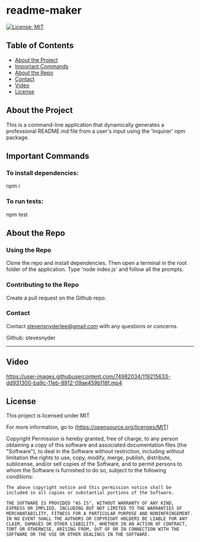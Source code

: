   # readme-maker

  [![License: MIT](https://img.shields.io/badge/License-MIT-yellow.svg)](https://opensource.org/licenses/MIT)

  ## Table of Contents

  - [About the Project](#about-the-project)
  - [Important Commands](#important-commands)
  - [About the Repo](#about-the-repo)
  - [Contact](#contact)
  - [Video](#video)
  - [License](#license)

  ## About the Project

  This is a command-line application that dynamically generates a professional README.md file from a user's input using the 'Inquirer' npm package. 

  ## Important Commands

  ### To install dependencies: 

  npm i

  ### To run tests:

  npm test

  ## About the Repo

  ### Using the Repo

  Clone the repo and install dependencies. Then open a terminal in the root folder of the application. Type 'node index.js' and follow all the prompts.

  ### Contributing to the Repo

  Create a pull request on the Github repo.

  ### Contact

  Contact stevensnyderlee@gmail.com with any questions or concerns.

  Github: stevesnyder

  ---
  
  ## Video
  
  https://user-images.githubusercontent.com/74982034/119215633-dd931300-ba9c-11eb-8912-09ae459b118f.mp4

  ## License

  This project is licensed under MIT
  
  For more information, go to (https://opensource.org/licenses/MIT)

  Copyright 
    Permission is hereby granted, free of charge, to any person obtaining a copy of this software and associated documentation files (the "Software"), to deal in the Software without restriction, including without limitation the rights to use, copy, modify, merge, publish, distribute, sublicense, and/or sell copies of the Software, and to permit persons to whom the Software is furnished to do so, subject to the following conditions:
    
    The above copyright notice and this permission notice shall be included in all copies or substantial portions of the Software.
    
    THE SOFTWARE IS PROVIDED "AS IS", WITHOUT WARRANTY OF ANY KIND, EXPRESS OR IMPLIED, INCLUDING BUT NOT LIMITED TO THE WARRANTIES OF MERCHANTABILITY, FITNESS FOR A PARTICULAR PURPOSE AND NONINFRINGEMENT. IN NO EVENT SHALL THE AUTHORS OR COPYRIGHT HOLDERS BE LIABLE FOR ANY CLAIM, DAMAGES OR OTHER LIABILITY, WHETHER IN AN ACTION OF CONTRACT, TORT OR OTHERWISE, ARISING FROM, OUT OF OR IN CONNECTION WITH THE SOFTWARE OR THE USE OR OTHER DEALINGS IN THE SOFTWARE.


